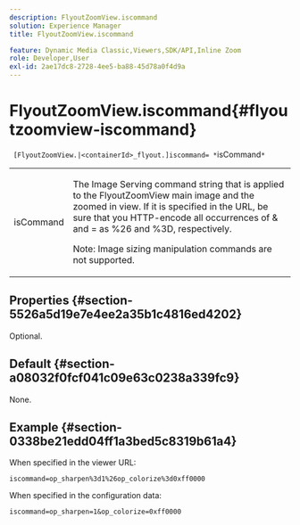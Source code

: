 ```yaml
---
description: FlyoutZoomView.iscommand
solution: Experience Manager
title: FlyoutZoomView.iscommand

feature: Dynamic Media Classic,Viewers,SDK/API,Inline Zoom
role: Developer,User
exl-id: 2ae17dc8-2728-4ee5-ba88-45d78a0f4d9a
---
```

# FlyoutZoomView.iscommand{#flyoutzoomview-iscommand}

 ` [FlyoutZoomView.|<containerId>_flyout.]iscommand= *`isCommand`*`

<table id="table_43A84C1044574A6FAB8CE67D71AAD5EC"> 
 <tbody> 
  <tr> 
   <td colname="col1"> <p> <span class="codeph"> <span class="varname"> isCommand</span> </span> </p> </td> 
   <td colname="col2"> <p> </p> <p>The Image Serving command string that is applied to the FlyoutZoomView main image and the zoomed in view. If it is specified in the URL, be sure that you HTTP-encode all occurrences of <span class="codeph"> &amp;</span> and <span class="codeph"> =</span> as <span class="codeph"> %26</span> and <span class="codeph"> %3D</span>, respectively. </p> <p> <p>Note:  Image sizing manipulation commands are not supported. </p> </p> </td> 
  </tr> 
 </tbody> 
</table>

## Properties {#section-5526a5d19e7e4ee2a35b1c4816ed4202}

Optional.

## Default {#section-a08032f0fcf041c09e63c0238a339fc9}

None.

## Example {#section-0338be21edd04ff1a3bed5c8319b61a4}

When specified in the viewer URL:

`iscommand=op_sharpen%3d1%26op_colorize%3d0xff0000`

When specified in the configuration data:

`iscommand=op_sharpen=1&op_colorize=0xff0000`
